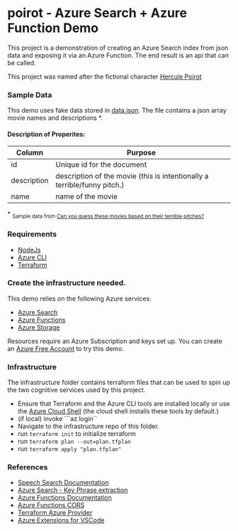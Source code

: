 # poirot - Azure Search + Azure Function Demo

This project is a demonstration of creating an Azure Search index from json data and exposing it via an Azure Function. The end result is an api that can be called.

This project was named after the fictional character [Hercule Poirot](https://en.wikipedia.org/wiki/Hercule_Poirot)

### Sample Data
This demo uses fake data stored in [data.json](./data.json). The file contains a json array movie names and descriptions *.

#### Description of Properites:
|Column              | Purpose                                                                            |
|--------------------|------------------------------------------------------------------------------------|
| id                 | Unique id for the document                                                         |
| description        | description of the movie (this is intentionally a terrible/funny pitch.)           |
| name               | name of the movie                                                                  |

\* <sub>Sample data from [Can you guess these movies based on their terrible pitches?](https://www.abc.net.au/news/2017-02-20/can-you-guess-these-movies-based-on-bad-pitches/8277862)</sub>

### Requirements
* [NodeJs](https://nodejs.org/en/)
* [Azure CLI](https://docs.microsoft.com/en-us/cli/azure/install-azure-cli?view=azure-cli-latest)
* [Terraform](https://www.terraform.io/downloads.html) 

### Create the infrastructure needed.
This demo relies on the following Azure services:

* [Azure Search](https://docs.microsoft.com/en-us/azure/search/) 
* [Azure Functions](https://docs.microsoft.com/en-us/azure/azure-functions/)
* [Azure Storage](https://docs.microsoft.com/en-us/azure/storage/)

Resources require an Azure Subscription and keys set up. You can create an [Azure Free Account](https://azure.microsoft.com/en-us/free/) to try this demo.

### Infrastructure
The infrastructure folder contains terraform files that can be used to spin up the two cognitive services used by this project. 

* Ensure that Terraform and the Azure CLI tools are installed locally or use the [Azure Cloud Shell](https://shell.azure.com) (the cloud shell installs these tools by default.)
* (if local) invoke ```az login``
* Navigate to the infrastructure repo of this folder.
* run ``` terraform init ``` to initialize terraform 
* run ``` terraform plan --out=plan.tfplan ``` 
* run ``` terraform apply "plan.tfplan" ```


### References

* [Speech Search Documentation](https://docs.microsoft.com/en-us/azure/search/)
* [Azure Search - Key Phrase extraction](https://docs.microsoft.com/en-us/azure/search/cognitive-search-skill-keyphrases)
* [Azure Functions Documentation](https://docs.microsoft.com/en-us/azure/azure-functions/)
* [Azure Functions CORS](https://docs.microsoft.com/en-us/azure/azure-functions/functions-how-to-use-azure-function-app-settings#cors)
* [Terraform Azure Provider](https://www.terraform.io/docs/providers/azurerm/index.html)
* [Azure Extensions for VSCode](https://code.visualstudio.com/docs/azure/extensions)


